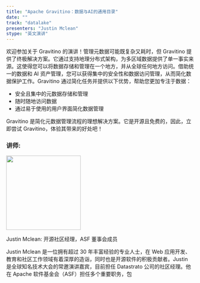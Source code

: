 ```yaml
---
title: "Apache Gravitino：数据与AI的通用目录"
date: ""
track: "datalake"
presenters: "Justin Mclean"
stype: "英文演讲"
---
```


欢迎参加关于 Gravitino 的演讲！管理元数据可能既复杂又耗时，但 Gravitino 提供了终极解决方案。它通过支持地理分布式架构，为多区域数据提供了单一事实来源。这使得您可以将数据存储和管理在一个地方，并从全球任何地方访问。借助统一的数据和 AI 资产管理，您可以获得集中的安全性和数据访问管理，从而简化数据保护工作。Gravitino 通过简化任务并提供以下优势，帮助您更加专注于数据：
 - 安全且集中的元数据存储和管理
 - 随时随地访问数据
 - 通过易于使用的用户界面简化数据管理

Gravitino 是简化元数据管理流程的理想解决方案。它是开源且免费的，因此，立即尝试 Gravitino，体验其带来的好处吧！

### 讲师:

<img src="https://sessionize.com/image/f7f9-400o400o1-psgL8jgznDsATwZF9JLL66.jpg" width="200" /><br/>

Justin Mclean: 开源社区经理，ASF 董事会成员

Justin Mclean 是一位拥有超过 30 年丰富经验的专业人士，在 Web 应用开发、教育和社区工作领域有着深厚的造诣，同时也是开源软件的积极贡献者。Justin 是全球知名技术大会的常邀演讲嘉宾，目前担任 Datastrato 公司的社区经理。他在 Apache 软件基金会（ASF）担任多个重要职务，包